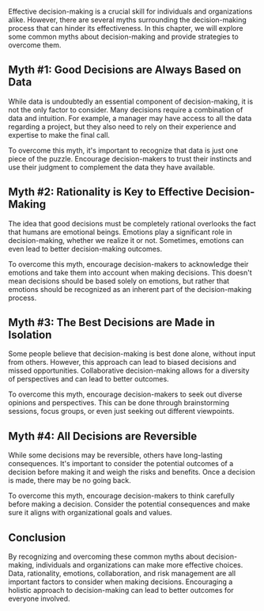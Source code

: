 
Effective decision-making is a crucial skill for individuals and organizations alike. However, there are several myths surrounding the decision-making process that can hinder its effectiveness. In this chapter, we will explore some common myths about decision-making and provide strategies to overcome them.

Myth #1: Good Decisions are Always Based on Data
------------------------------------------------

While data is undoubtedly an essential component of decision-making, it is not the only factor to consider. Many decisions require a combination of data and intuition. For example, a manager may have access to all the data regarding a project, but they also need to rely on their experience and expertise to make the final call.

To overcome this myth, it's important to recognize that data is just one piece of the puzzle. Encourage decision-makers to trust their instincts and use their judgment to complement the data they have available.

Myth #2: Rationality is Key to Effective Decision-Making
--------------------------------------------------------

The idea that good decisions must be completely rational overlooks the fact that humans are emotional beings. Emotions play a significant role in decision-making, whether we realize it or not. Sometimes, emotions can even lead to better decision-making outcomes.

To overcome this myth, encourage decision-makers to acknowledge their emotions and take them into account when making decisions. This doesn't mean decisions should be based solely on emotions, but rather that emotions should be recognized as an inherent part of the decision-making process.

Myth #3: The Best Decisions are Made in Isolation
-------------------------------------------------

Some people believe that decision-making is best done alone, without input from others. However, this approach can lead to biased decisions and missed opportunities. Collaborative decision-making allows for a diversity of perspectives and can lead to better outcomes.

To overcome this myth, encourage decision-makers to seek out diverse opinions and perspectives. This can be done through brainstorming sessions, focus groups, or even just seeking out different viewpoints.

Myth #4: All Decisions are Reversible
-------------------------------------

While some decisions may be reversible, others have long-lasting consequences. It's important to consider the potential outcomes of a decision before making it and weigh the risks and benefits. Once a decision is made, there may be no going back.

To overcome this myth, encourage decision-makers to think carefully before making a decision. Consider the potential consequences and make sure it aligns with organizational goals and values.

Conclusion
----------

By recognizing and overcoming these common myths about decision-making, individuals and organizations can make more effective choices. Data, rationality, emotions, collaboration, and risk management are all important factors to consider when making decisions. Encouraging a holistic approach to decision-making can lead to better outcomes for everyone involved.

